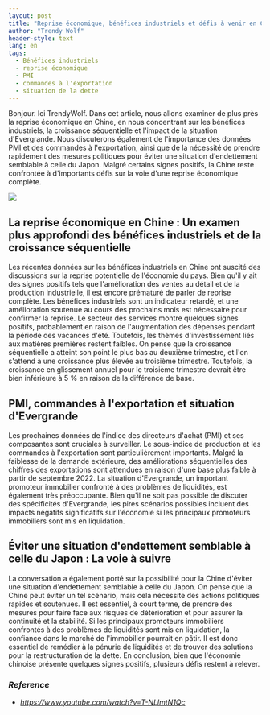 ```yaml
---
layout: post
title: "Reprise économique, bénéfices industriels et défis à venir en Chine"
author: "Trendy Wolf"
header-style: text
lang: en
tags:
  - Bénéfices industriels
  - reprise économique
  - PMI
  - commandes à l'exportation
  - situation de la dette
---
```


Bonjour. Ici TrendyWolf. Dans cet article, nous allons examiner de plus près la reprise économique en Chine, en nous concentrant sur les bénéfices industriels, la croissance séquentielle et l'impact de la situation d'Evergrande. Nous discuterons également de l'importance des données PMI et des commandes à l'exportation, ainsi que de la nécessité de prendre rapidement des mesures politiques pour éviter une situation d'endettement semblable à celle du Japon. Malgré certains signes positifs, la Chine reste confrontée à d'importants défis sur la voie d'une reprise économique complète.

<img
    src="https://i.ytimg.com/vi/T-NLlmtN1Qc/hqdefault.jpg"
/>


## La reprise économique en Chine : Un examen plus approfondi des bénéfices industriels et de la croissance séquentielle
Les récentes données sur les bénéfices industriels en Chine ont suscité des discussions sur la reprise potentielle de l'économie du pays. Bien qu'il y ait des signes positifs tels que l'amélioration des ventes au détail et de la production industrielle, il est encore prématuré de parler de reprise complète. Les bénéfices industriels sont un indicateur retardé, et une amélioration soutenue au cours des prochains mois est nécessaire pour confirmer la reprise. Le secteur des services montre quelques signes positifs, probablement en raison de l'augmentation des dépenses pendant la période des vacances d'été. Toutefois, les thèmes d'investissement liés aux matières premières restent faibles. On pense que la croissance séquentielle a atteint son point le plus bas au deuxième trimestre, et l'on s'attend à une croissance plus élevée au troisième trimestre. Toutefois, la croissance en glissement annuel pour le troisième trimestre devrait être bien inférieure à 5 % en raison de la différence de base.

## PMI, commandes à l'exportation et situation d'Evergrande
Les prochaines données de l'indice des directeurs d'achat (PMI) et ses composantes sont cruciales à surveiller. Le sous-indice de production et les commandes à l'exportation sont particulièrement importants. Malgré la faiblesse de la demande extérieure, des améliorations séquentielles des chiffres des exportations sont attendues en raison d'une base plus faible à partir de septembre 2022. La situation d'Evergrande, un important promoteur immobilier confronté à des problèmes de liquidités, est également très préoccupante. Bien qu'il ne soit pas possible de discuter des spécificités d'Evergrande, les pires scénarios possibles incluent des impacts négatifs significatifs sur l'économie si les principaux promoteurs immobiliers sont mis en liquidation.

## Éviter une situation d'endettement semblable à celle du Japon : La voie à suivre
La conversation a également porté sur la possibilité pour la Chine d'éviter une situation d'endettement semblable à celle du Japon. On pense que la Chine peut éviter un tel scénario, mais cela nécessite des actions politiques rapides et soutenues. Il est essentiel, à court terme, de prendre des mesures pour faire face aux risques de détérioration et pour assurer la continuité et la stabilité. Si les principaux promoteurs immobiliers confrontés à des problèmes de liquidités sont mis en liquidation, la confiance dans le marché de l'immobilier pourrait en pâtir. Il est donc essentiel de remédier à la pénurie de liquidités et de trouver des solutions pour la restructuration de la dette. En conclusion, bien que l'économie chinoise présente quelques signes positifs, plusieurs défis restent à relever.


### _Reference_
- _https://www.youtube.com/watch?v=T-NLlmtN1Qc_


